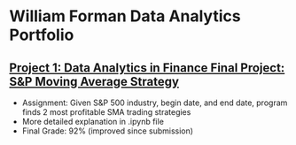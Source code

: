 # William Forman Data Analytics Portfolio

## [Project 1: Data Analytics in Finance Final Project: S&P Moving Average Strategy](https://github.com/FormanWilliam/Forman_Portfolio/blob/main/DAF_Final_Improved.ipynb)
* Assignment: Given S&P 500 industry, begin date, and end date, program finds 2 most profitable SMA trading strategies
* More detailed explanation in .ipynb file
* Final Grade: 92% (improved since submission)
